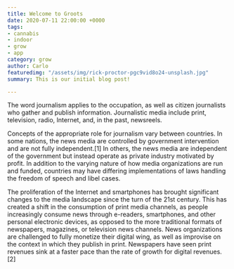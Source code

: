 ```yaml
---
title: Welcome to Groots
date: 2020-07-11 22:00:00 +0000
tags:
- cannabis
- indoor
- grow
- app
category: grow
author: Carlo
featuredimg: "/assets/img/rick-proctor-pgc9vid8o24-unsplash.jpg"
summary: This is our initial blog post!

---
```

The word journalism applies to the occupation, as well as citizen journalists who gather and publish information. Journalistic media include print, television, radio, Internet, and, in the past, newsreels.

Concepts of the appropriate role for journalism vary between countries. In some nations, the news media are controlled by government intervention and are not fully independent.[1] In others, the news media are independent of the government but instead operate as private industry motivated by profit. In addition to the varying nature of how media organizations are run and funded, countries may have differing implementations of laws handling the freedom of speech and libel cases.

The proliferation of the Internet and smartphones has brought significant changes to the media landscape since the turn of the 21st century. This has created a shift in the consumption of print media channels, as people increasingly consume news through e-readers, smartphones, and other personal electronic devices, as opposed to the more traditional formats of newspapers, magazines, or television news channels. News organizations are challenged to fully monetize their digital wing, as well as improvise on the context in which they publish in print. Newspapers have seen print revenues sink at a faster pace than the rate of growth for digital revenues.[2]

